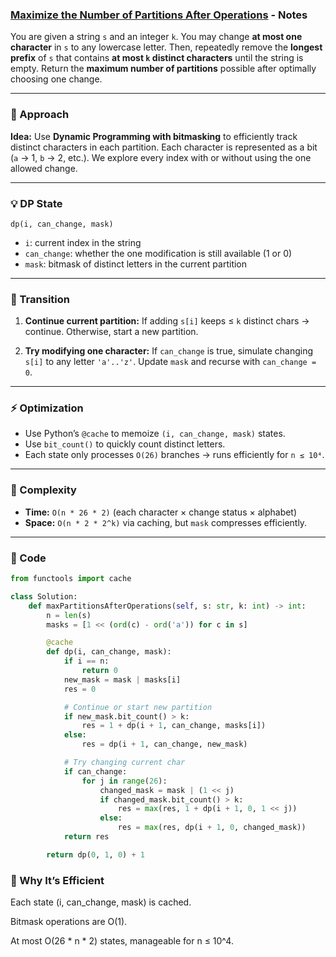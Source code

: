 ### [Maximize the Number of Partitions After Operations](https://leetcode.com/problems/maximize-the-number-of-partitions-after-operations/description/) - Notes

You are given a string `s` and an integer `k`.
You may change **at most one character** in `s` to any lowercase letter.
Then, repeatedly remove the **longest prefix** of `s` that contains **at most `k` distinct characters** until the string is empty.
Return the **maximum number of partitions** possible after optimally choosing one change.

---

### 🚀 Approach

**Idea:**
Use **Dynamic Programming with bitmasking** to efficiently track distinct characters in each partition.
Each character is represented as a bit (`a` → 1, `b` → 2, etc.).
We explore every index with or without using the one allowed change.

---

### 💡 DP State

`dp(i, can_change, mask)`

* `i`: current index in the string
* `can_change`: whether the one modification is still available (1 or 0)
* `mask`: bitmask of distinct letters in the current partition

---

### 🔁 Transition

1. **Continue current partition:**
   If adding `s[i]` keeps ≤ `k` distinct chars → continue.
   Otherwise, start a new partition.

2. **Try modifying one character:**
   If `can_change` is true, simulate changing `s[i]` to any letter `'a'..'z'`.
   Update `mask` and recurse with `can_change = 0`.

---

### ⚡️ Optimization

* Use Python’s `@cache` to memoize `(i, can_change, mask)` states.
* Use `bit_count()` to quickly count distinct letters.
* Each state only processes `O(26)` branches → runs efficiently for `n ≤ 10⁴`.

---

### 🧠 Complexity

* **Time:** `O(n * 26 * 2)` (each character × change status × alphabet)
* **Space:** `O(n * 2 * 2^k)` via caching, but `mask` compresses efficiently.

---

### 🧩 Code

```python
from functools import cache

class Solution:
    def maxPartitionsAfterOperations(self, s: str, k: int) -> int:
        n = len(s)
        masks = [1 << (ord(c) - ord('a')) for c in s]

        @cache
        def dp(i, can_change, mask):
            if i == n:
                return 0
            new_mask = mask | masks[i]
            res = 0

            # Continue or start new partition
            if new_mask.bit_count() > k:
                res = 1 + dp(i + 1, can_change, masks[i])
            else:
                res = dp(i + 1, can_change, new_mask)

            # Try changing current char
            if can_change:
                for j in range(26):
                    changed_mask = mask | (1 << j)
                    if changed_mask.bit_count() > k:
                        res = max(res, 1 + dp(i + 1, 0, 1 << j))
                    else:
                        res = max(res, dp(i + 1, 0, changed_mask))
            return res

        return dp(0, 1, 0) + 1
```
### 🔹 Why It’s Efficient

Each state (i, can_change, mask) is cached.

Bitmask operations are O(1).

At most O(26 * n * 2) states, manageable for n ≤ 10^4.

